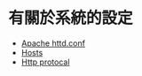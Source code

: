 # 有關於系統的設定 #

* [Apache httd.conf](apache.md)
* [Hosts](hosts.md)
* [Http protocal](http_portocal.md)

